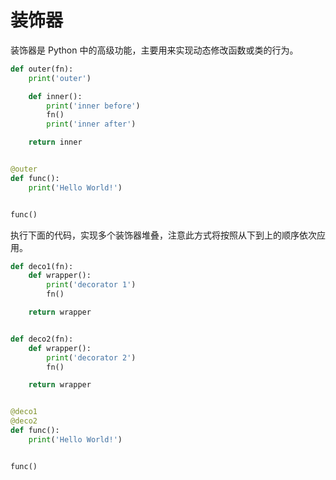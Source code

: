 # 装饰器

装饰器是 Python 中的高级功能，主要用来实现动态修改函数或类的行为。

```python
def outer(fn):
    print('outer')

    def inner():
        print('inner before')
        fn()
        print('inner after')

    return inner


@outer
def func():
    print('Hello World!')


func()
```

执行下面的代码，实现多个装饰器堆叠，注意此方式将按照从下到上的顺序依次应用。

```python
def deco1(fn):
    def wrapper():
        print('decorator 1')
        fn()

    return wrapper


def deco2(fn):
    def wrapper():
        print('decorator 2')
        fn()

    return wrapper


@deco1
@deco2
def func():
    print('Hello World!')


func()
```

